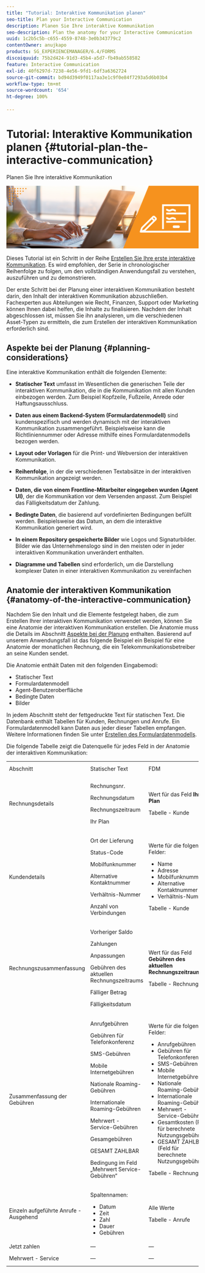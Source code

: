 ```yaml
---
title: "Tutorial: Interaktive Kommunikation planen"
seo-title: Plan your Interactive Communication
description: Planen Sie Ihre interaktive Kommunikation
seo-description: Plan the anatomy for your Interactive Communication
uuid: 1c2b5c5b-c655-4559-8748-3e0b343779c2
contentOwner: anujkapo
products: SG_EXPERIENCEMANAGER/6.4/FORMS
discoiquuid: 75b2d424-91d3-45b4-a5d7-fb49ab558582
feature: Interactive Communication
exl-id: 40f6297d-7238-4e56-9fd1-6df3a6362724
source-git-commit: bd94d3949f0117aa3e1c9f0e84f7293a5d6b03b4
workflow-type: tm+mt
source-wordcount: '654'
ht-degree: 100%

---
```


# Tutorial: Interaktive Kommunikation planen {#tutorial-plan-the-interactive-communication}

Planen Sie Ihre interaktive Kommunikation

![02-create-adaptive-form-main-image](assets/02-create-adaptive-form-main-image.png)

Dieses Tutorial ist ein Schritt in der Reihe [Erstellen Sie Ihre erste interaktive Kommunikation](/help/forms/using/create-your-first-interactive-communication.md). Es wird empfohlen, der Serie in chronologischer Reihenfolge zu folgen, um den vollständigen Anwendungsfall zu verstehen, auszuführen und zu demonstrieren.

Der erste Schritt bei der Planung einer interaktiven Kommunikation besteht darin, den Inhalt der interaktiven Kommunikation abzuschließen. Fachexperten aus Abteilungen wie Recht, Finanzen, Support oder Marketing können Ihnen dabei helfen, die Inhalte zu finalisieren. Nachdem der Inhalt abgeschlossen ist, müssen Sie ihn analysieren, um die verschiedenen Asset-Typen zu ermitteln, die zum Erstellen der interaktiven Kommunikation erforderlich sind.

## Aspekte bei der Planung {#planning-considerations}

Eine interaktive Kommunikation enthält die folgenden Elemente:

* **Statischer Text** umfasst im Wesentlichen die generischen Teile der interaktiven Kommunikation, die in die Kommunikation mit allen Kunden einbezogen werden. Zum Beispiel Kopfzeile, Fußzeile, Anrede oder Haftungsausschluss.
* **Daten aus einem Backend-System (Formulardatenmodell)** sind kundenspezifisch und werden dynamisch mit der interaktiven Kommunikation zusammengeführt. Beispielsweise kann die Richtliniennummer oder Adresse mithilfe eines Formulardatenmodells bezogen werden.
* **Layout oder Vorlagen** für die Print- und Webversion der interaktiven Kommunikation.
* **Reihenfolge**, in der die verschiedenen Textabsätze in der interaktiven Kommunikation angezeigt werden.
* **Daten, die von einem Frontline-Mitarbeiter eingegeben wurden (Agent UI)**, der die Kommunikation vor dem Versenden anpasst. Zum Beispiel das Fälligkeitsdatum der Zahlung.

* **Bedingte Daten**, die basierend auf vordefinierten Bedingungen befüllt werden. Beispielsweise das Datum, an dem die interaktive Kommunikation generiert wird.
* **In einem Repository gespeicherte Bilder** wie Logos und Signaturbilder. Bilder wie das Unternehmenslogo sind in den meisten oder in jeder interaktiven Kommunikation unverändert enthalten.
* **Diagramme und Tabellen** sind erforderlich, um die Darstellung komplexer Daten in einer interaktiven Kommunikation zu vereinfachen

## Anatomie der interaktiven Kommunikation {#anatomy-of-the-interactive-communication}

Nachdem Sie den Inhalt und die Elemente festgelegt haben, die zum Erstellen Ihrer interaktiven Kommunikation verwendet werden, können Sie eine Anatomie der interaktiven Kommunikation erstellen. Die Anatomie muss die Details im Abschnitt [Aspekte bei der Planung](/help/forms/using/planning-interactive-communications.md#planning-considerations) enthalten. Basierend auf unserem Anwendungsfall ist das folgende Beispiel ein Beispiel für eine Anatomie der monatlichen Rechnung, die ein Telekommunikationsbetreiber an seine Kunden sendet.

Die Anatomie enthält Daten mit den folgenden Eingabemodi:

* Statischer Text
* Formulardatenmodell
* Agent-Benutzeroberfläche
* Bedingte Daten
* Bilder

In jedem Abschnitt steht der fettgedruckte Text für statischen Text. Die Datenbank enthält Tabellen für Kunden, Rechnungen und Anrufe. Ein Formulardatenmodell kann Daten aus jeder dieser Tabellen empfangen. Weitere Informationen finden Sie unter [Erstellen des Formulardatenmodells](create-form-data-model-tutorial.md).

Die folgende Tabelle zeigt die Datenquelle für jedes Feld in der Anatomie der interaktiven Kommunikation:

<table> 
 <tbody>
  <tr>
   <td>Abschnitt</td> 
   <td>Statischer Text</td> 
   <td>FDM </td> 
   <td>Agent-Benutzeroberfläche</td> 
   <td>Bilder</td> 
  </tr>
  <tr>
   <td>Rechnungsdetails</td> 
   <td><p>Rechnungsnr.</p> <p>Rechnungsdatum</p> <p>Rechnungszeitraum</p> <p>Ihr Plan</p> </td> 
   <td><p>Wert für das Feld <strong>Ihr Plan</strong></p> <p>Tabelle - Kunde</p> </td> 
   <td><p>Werte für die folgenden Felder:</p> 
    <ul> 
     <li>Rechnungsnr.</li> 
     <li>Rechnungsdatum</li> 
     <li>Rechnungszeitraum</li> 
    </ul> <p> </p> </td> 
   <td>—</td> 
  </tr>
  <tr>
   <td>Kundendetails</td> 
   <td><p>Ort der Lieferung</p> <p>Status-Code</p> <p>Mobilfunknummer</p> <p>Alternative Kontaktnummer</p> <p>Verhältnis-Nummer</p> <p>Anzahl von Verbindungen</p> </td> 
   <td><p>Werte für die folgenden Felder:</p> 
    <ul> 
     <li>Name</li> 
     <li>Adresse</li> 
     <li>Mobilfunknummer</li> 
     <li>Alternative Kontaktnummer</li> 
     <li>Verhältnis-Nummer</li> 
    </ul> <p>Tabelle - Kunde</p> </td> 
   <td><p>Werte für die folgenden Felder:</p> 
    <ul> 
     <li>Ort der Lieferung</li> 
     <li>Status-Code</li> 
     <li>Anzahl von Verbindungen</li> 
    </ul> </td> 
   <td>—</td> 
  </tr>
  <tr>
   <td>Rechnungszusammenfassung</td> 
   <td><p>Vorheriger Saldo</p> <p>Zahlungen</p> <p>Anpassungen</p> <p>Gebühren des aktuellen Rechnungszeitraums</p> <p>Fälliger Betrag</p> <p>Fälligkeitsdatum</p> </td> 
   <td><p>Wert für das Feld <strong>Gebühren des aktuellen Rechnungszeitraums</strong></p> <p>Tabelle - Rechnungen</p> </td> 
   <td><p>Werte für die folgenden Felder:</p> 
    <ul> 
     <li>Vorheriger Saldo</li> 
     <li>Zahlungen</li> 
     <li>Anpassungen</li> 
     <li>Fälliger Betrag</li> 
     <li>Fälligkeitsdatum</li> 
    </ul> </td> 
   <td>—</td> 
  </tr>
  <tr>
   <td>Zusammenfassung der Gebühren</td> 
   <td><p>Anrufgebühren</p> <p>Gebühren für Telefonkonferenz</p> <p>SMS-Gebühren </p> <p>Mobile Internetgebühren</p> <p>Nationale Roaming-Gebühren</p> <p>Internationale Roaming-Gebühren</p> <p>Mehrwert - Service-Gebühren</p> <p>Gesamgebühren</p> <p>GESAMT ZAHLBAR</p> <p>Bedingung im Feld „Mehrwert Service-Gebühren“</p> </td> 
   <td><p>Werte für die folgenden Felder:</p> 
    <ul> 
     <li>Anrufgebühren</li> 
     <li>Gebühren für Telefonkonferenz</li> 
     <li>SMS-Gebühren </li> 
     <li>Mobile Internetgebühren</li> 
     <li>Nationale Roaming-Gebühren</li> 
     <li>Internationale Roaming-Gebühren</li> 
     <li>Mehrwert - Service-Gebühren</li> 
     <li>Gesamtkosten (Feld für berechnete Nutzungsgebühren)</li> 
     <li>GESAMT ZAHLBAR (Feld für berechnete Nutzungsgebühren)</li> 
    </ul> <p>Tabelle - Rechnungen</p> </td> 
   <td>Keine Felder</td> 
   <td>—</td> 
  </tr>
  <tr>
   <td>Einzeln aufgeführte Anrufe - Ausgehend</td> 
   <td><p>Spaltennamen:</p> 
    <ul> 
     <li>Datum</li> 
     <li>Zeit</li> 
     <li>Zahl</li> 
     <li>Dauer</li> 
     <li>Gebühren</li> 
    </ul> </td> 
   <td><p>Alle Werte</p> <p>Tabelle - Anrufe</p> </td> 
   <td>Keine Felder</td> 
   <td>—</td> 
  </tr>
  <tr>
   <td>Jetzt zahlen</td> 
   <td>—</td> 
   <td>—</td> 
   <td>—</td> 
   <td>PayNow</td> 
  </tr>
  <tr>
   <td>Mehrwert - Service</td> 
   <td>—</td> 
   <td>—</td> 
   <td>—</td> 
   <td>Mehrwert - Service</td> 
  </tr>
 </tbody>
</table>
